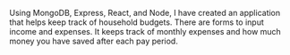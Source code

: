 Using MongoDB, Express, React, and Node, I have created an application that helps keep track of household budgets.
There are forms to input income and expenses. It keeps track of monthly expenses and how much money you have saved after
each pay period. 
